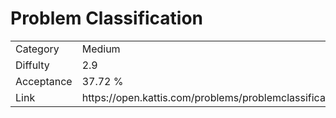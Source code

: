 # Problem Classification

<table>
    <tr>
        <td>Category</td>
        <td>Medium</td>
    </tr>
    <tr>
        <td>Diffulty</td>
        <td>2.9</td>
    </tr>
    <tr>
        <td>Acceptance</td>
        <td>37.72 %</td>
    </tr>
    <tr>
        <td>Link</td>
        <td>https://open.kattis.com/problems/problemclassification</td>
    </tr>
</table>